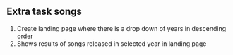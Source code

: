 ## Extra task songs
1) Create landing page where there is a drop down of years in descending order
2) Shows results of songs released in selected year in landing page